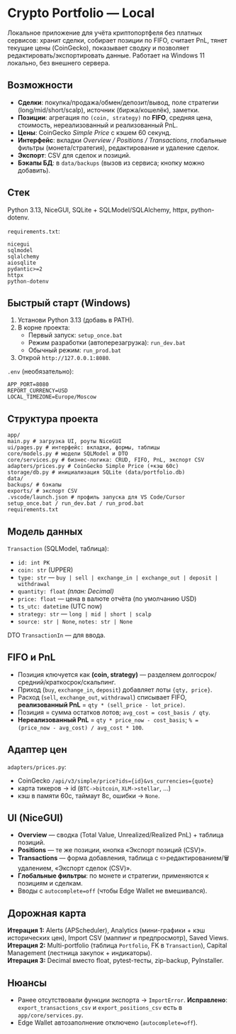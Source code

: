 # Crypto Portfolio — Local

Локальное приложение для учёта криптопортфеля без платных сервисов: хранит сделки, собирает позиции по FIFO, считает PnL, тянет текущие цены (CoinGecko), показывает сводку и позволяет редактировать/экспортировать данные. Работает на Windows 11 локально, без внешнего сервера.

## Возможности
- **Сделки**: покупка/продажа/обмен/депозит/вывод, поле стратегии (long/mid/short/scalp), источник (биржа/кошелёк), заметки.
- **Позиции**: агрегация по `(coin, strategy)` по **FIFO**, средняя цена, стоимость, нереализованный и реализованный PnL.
- **Цены**: CoinGecko *Simple Price* с кэшем 60 секунд.
- **Интерфейс**: вкладки *Overview / Positions / Transactions*, глобальные фильтры (монета/стратегия), редактирование и удаление сделок.
- **Экспорт**: CSV для сделок и позиций.
- **Бэкапы БД**: в `data/backups` (вызов из сервиса; кнопку можно добавить).

## Стек
Python 3.13, NiceGUI, SQLite + SQLModel/SQLAlchemy, httpx, python-dotenv.

`requirements.txt`:

```
nicegui
sqlmodel
sqlalchemy
aiosqlite
pydantic>=2
httpx
python-dotenv
```

## Быстрый старт (Windows)
1. Установи Python 3.13 (добавь в PATH).
2. В корне проекта:
   - Первый запуск: `setup_once.bat`
   - Режим разработки (автоперезагрузка): `run_dev.bat`
   - Обычный режим: `run_prod.bat`
3. Открой `http://127.0.0.1:8080`.

`.env` (необязательно):

```
APP_PORT=8080
REPORT_CURRENCY=USD
LOCAL_TIMEZONE=Europe/Moscow
```

## Структура проекта

```
app/
main.py # загрузка UI, роуты NiceGUI
ui/pages.py # интерфейс: вкладки, формы, таблицы
core/models.py # модели SQLModel и DTO
core/services.py # бизнес-логика: CRUD, FIFO, PnL, экспорт CSV
adapters/prices.py # CoinGecko Simple Price (+кэш 60с)
storage/db.py # инициализация SQLite (data/portfolio.db)
data/
backups/ # бэкапы
exports/ # экспорт CSV
.vscode/launch.json # профиль запуска для VS Code/Cursor
setup_once.bat / run_dev.bat / run_prod.bat
requirements.txt
```

## Модель данных
`Transaction` (SQLModel, таблица):
- `id: int PK`
- `coin: str` (UPPER)
- `type: str` — `buy | sell | exchange_in | exchange_out | deposit | withdrawal`
- `quantity: float` *(план: Decimal)*
- `price: float` — цена в валюте отчёта (по умолчанию USD)
- `ts_utc: datetime` (UTC now)
- `strategy: str` — `long | mid | short | scalp`
- `source: str | None`, `notes: str | None`

DTO `TransactionIn` — для ввода.

## FIFO и PnL
- Позиция ключуется как **(coin, strategy)** — разделяем долгосрок/средний/краткосрок/скальпинг.
- Приход (`buy`, `exchange_in`, `deposit`) добавляет лоты `{qty, price}`.
- Расход (`sell`, `exchange_out`, `withdrawal`) списывает FIFO, **реализованный PnL** = `qty * (sell_price - lot_price)`.
- Позиция = сумма остатков лотов; `avg_cost = cost_basis / qty`.
- **Нереализованный PnL** = `qty * price_now - cost_basis`; `% = (price_now - avg_cost) / avg_cost * 100`.

## Адаптер цен
`adapters/prices.py`:
- CoinGecko `/api/v3/simple/price?ids={id}&vs_currencies={quote}`
- карта тикеров → id (`BTC->bitcoin`, `XLM->stellar`, …)
- кэш в памяти 60с, таймаут 8с, ошибки → `None`.

## UI (NiceGUI)
- **Overview** — сводка (Total Value, Unrealized/Realized PnL) + таблица позиций.
- **Positions** — те же позиции, кнопка «Экспорт позиций (CSV)».
- **Transactions** — форма добавления, таблица с ✏️редактированием/🗑️удалением, «Экспорт сделок (CSV)».
- **Глобальные фильтры**: по монете и стратегии, применяются к позициям и сделкам.
- Вводы с `autocomplete=off` (чтобы Edge Wallet не вмешивался).

## Дорожная карта
**Итерация 1:** Alerts (APScheduler), Analytics (мини-графики + кэш исторических цен), Import CSV (маппинг и предпросмотр), Saved Views.  
**Итерация 2:** Multi-portfolio (таблица `Portfolio`, FK в `Transaction`), Capital Management (лестница закупок + индикаторы).  
**Итерация 3:** Decimal вместо float, pytest-тесты, zip-backup, PyInstaller.

## Нюансы
- Ранее отсутствовали функции экспорта → `ImportError`. **Исправлено**: `export_transactions_csv` и `export_positions_csv` есть в `app/core/services.py`.
- Edge Wallet автозаполнение отключено (`autocomplete=off`).
